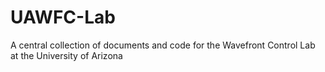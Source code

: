 # UAWFC-Lab
A central collection of documents and code for the Wavefront Control Lab at the University of Arizona

